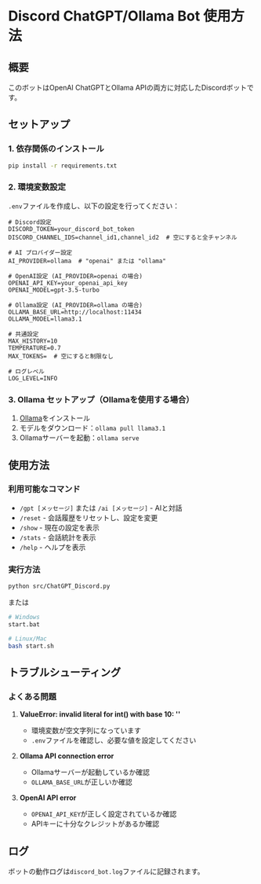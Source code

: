 # Discord ChatGPT/Ollama Bot 使用方法

## 概要
このボットはOpenAI ChatGPTとOllama APIの両方に対応したDiscordボットです。

## セットアップ

### 1. 依存関係のインストール
```bash
pip install -r requirements.txt
```

### 2. 環境変数設定
`.env`ファイルを作成し、以下の設定を行ってください：

```env
# Discord設定
DISCORD_TOKEN=your_discord_bot_token
DISCORD_CHANNEL_IDS=channel_id1,channel_id2  # 空にすると全チャンネル

# AI プロバイダー設定
AI_PROVIDER=ollama  # "openai" または "ollama"

# OpenAI設定 (AI_PROVIDER=openai の場合)
OPENAI_API_KEY=your_openai_api_key
OPENAI_MODEL=gpt-3.5-turbo

# Ollama設定 (AI_PROVIDER=ollama の場合)
OLLAMA_BASE_URL=http://localhost:11434
OLLAMA_MODEL=llama3.1

# 共通設定
MAX_HISTORY=10
TEMPERATURE=0.7
MAX_TOKENS=  # 空にすると制限なし

# ログレベル
LOG_LEVEL=INFO
```

### 3. Ollama セットアップ（Ollamaを使用する場合）
1. [Ollama](https://ollama.ai/)をインストール
2. モデルをダウンロード：`ollama pull llama3.1`
3. Ollamaサーバーを起動：`ollama serve`

## 使用方法

### 利用可能なコマンド
- `/gpt [メッセージ]` または `/ai [メッセージ]` - AIと対話
- `/reset` - 会話履歴をリセットし、設定を変更
- `/show` - 現在の設定を表示
- `/stats` - 会話統計を表示
- `/help` - ヘルプを表示

### 実行方法
```bash
python src/ChatGPT_Discord.py
```

または
```bash
# Windows
start.bat

# Linux/Mac
bash start.sh
```

## トラブルシューティング

### よくある問題

1. **ValueError: invalid literal for int() with base 10: ''**
   - 環境変数が空文字列になっています
   - `.env`ファイルを確認し、必要な値を設定してください

2. **Ollama API connection error**
   - Ollamaサーバーが起動しているか確認
   - `OLLAMA_BASE_URL`が正しいか確認

3. **OpenAI API error**
   - `OPENAI_API_KEY`が正しく設定されているか確認
   - APIキーに十分なクレジットがあるか確認

## ログ
ボットの動作ログは`discord_bot.log`ファイルに記録されます。
